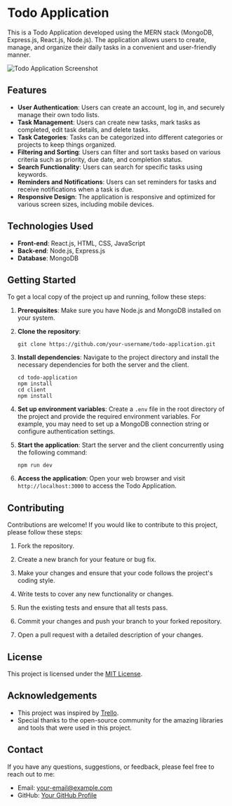 # Todo Application

This is a Todo Application developed using the MERN stack (MongoDB, Express.js, React.js, Node.js). The application allows users to create, manage, and organize their daily tasks in a convenient and user-friendly manner.

![Todo Application Screenshot](todo-screenshot.png)

## Features

- **User Authentication**: Users can create an account, log in, and securely manage their own todo lists.
- **Task Management**: Users can create new tasks, mark tasks as completed, edit task details, and delete tasks.
- **Task Categories**: Tasks can be categorized into different categories or projects to keep things organized.
- **Filtering and Sorting**: Users can filter and sort tasks based on various criteria such as priority, due date, and completion status.
- **Search Functionality**: Users can search for specific tasks using keywords.
- **Reminders and Notifications**: Users can set reminders for tasks and receive notifications when a task is due.
- **Responsive Design**: The application is responsive and optimized for various screen sizes, including mobile devices.

## Technologies Used

- **Front-end**: React.js, HTML, CSS, JavaScript
- **Back-end**: Node.js, Express.js
- **Database**: MongoDB

## Getting Started

To get a local copy of the project up and running, follow these steps:

1. **Prerequisites**: Make sure you have Node.js and MongoDB installed on your system.

2. **Clone the repository**:
   ```
   git clone https://github.com/your-username/todo-application.git
   ```

3. **Install dependencies**: Navigate to the project directory and install the necessary dependencies for both the server and the client.
   ```
   cd todo-application
   npm install
   cd client
   npm install
   ```

4. **Set up environment variables**: Create a `.env` file in the root directory of the project and provide the required environment variables. For example, you may need to set up a MongoDB connection string or configure authentication settings.

5. **Start the application**: Start the server and the client concurrently using the following command:
   ```
   npm run dev
   ```

6. **Access the application**: Open your web browser and visit `http://localhost:3000` to access the Todo Application.

## Contributing

Contributions are welcome! If you would like to contribute to this project, please follow these steps:

1. Fork the repository.

2. Create a new branch for your feature or bug fix.

3. Make your changes and ensure that your code follows the project's coding style.

4. Write tests to cover any new functionality or changes.

5. Run the existing tests and ensure that all tests pass.

6. Commit your changes and push your branch to your forked repository.

7. Open a pull request with a detailed description of your changes.

## License

This project is licensed under the [MIT License](LICENSE).

## Acknowledgements

- This project was inspired by [Trello](https://trello.com/).
- Special thanks to the open-source community for the amazing libraries and tools that were used in this project.

## Contact

If you have any questions, suggestions, or feedback, please feel free to reach out to me:

- Email: your-email@example.com
- GitHub: [Your GitHub Profile](https://github.com/your-username)

